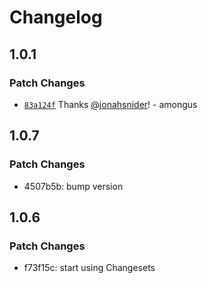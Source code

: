 # Changelog

## 1.0.1

### Patch Changes

- [`83a124f`](https://github.com/jonahsnider/zws/commit/83a124f5c32c01df93d79792fbff68dff924bb40) Thanks [@jonahsnider](https://github.com/jonahsnider)! - amongus

## 1.0.7

### Patch Changes

- 4507b5b: bump version

## 1.0.6

### Patch Changes

- f73f15c: start using Changesets
